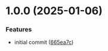 # 1.0.0 (2025-01-06)


### Features

* initial commit ([665ea7c](https://github.com/bitkraft-pgawade/public-test-repo/commit/665ea7cb47255965a72e4b26ca316da51b84d4e3))
